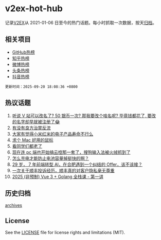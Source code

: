# v2ex-hot-hub

 记录[V2EX](https://www.v2ex.com/)从 2021-01-06 日至今的热门话题。每小时抓取一次数据，按天[归档](archives)。
 
 ## 相关项目

- [GitHub热榜](https://github.com/snaildev/github-hot-hub)
- [知乎热榜](https://github.com/snaildev/zhihu-hot-hub)
- [微博热榜](https://github.com/snaildev/weibo-hot-hub)
- [头条热榜](https://github.com/snaildev/toutiao-hot-hub)
- [抖音热榜](https://github.com/snaildev/douyin-hot-hub)


 `更新时间：2025-09-20 18:08:36 +0800`

## 热议话题

1. [听说 V 站可以改名了? 50 银币一次? 那我要改个啥名呢? 毕竟钱都花了, 要改的名字却早就被注册了😂](https://www.v2ex.com/t/1160682)
1. [有没有良方治胃反流](https://www.v2ex.com/t/1160598)
1. [大家有觉得小米红米的电子产品寿命不行么](https://www.v2ex.com/t/1160631)
1. [求个 Mac 好用的鼠标](https://www.v2ex.com/t/1160652)
1. [看同学们都老了](https://www.v2ex.com/t/1160663)
1. [现在连 pc 端也开始搞云控那一套了，搜狗输入法被火绒抓到了](https://www.v2ex.com/t/1160698)
1. [怎么充电才能防止电池容量掉挺快的啊？](https://www.v2ex.com/t/1160597)
1. [29 岁， 7 年前端转型 AI，在合肥遇到一个纠结的 Offer，该不该接？](https://www.v2ex.com/t/1160607)
1. [一次关于顺丰投诉经历，顺丰真的对客户隐私毫无尊重](https://www.v2ex.com/t/1160677)
1. [2025 (非预制) Vue 3 + Golang 全栈课 - 第一讲](https://www.v2ex.com/t/1160623)

## 历史归档

[archives](archives)

## License

See the [LICENSE](LICENSE) file for license rights and limitations (MIT).
